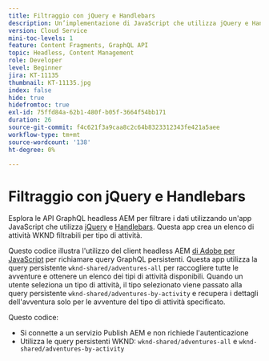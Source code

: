 ```yaml
---
title: Filtraggio con jQuery e Handlebars
description: Un’implementazione di JavaScript che utilizza jQuery e Handlebars che filtra le avventure WKND da visualizzare. .
version: Cloud Service
mini-toc-levels: 1
feature: Content Fragments, GraphQL API
topic: Headless, Content Management
role: Developer
level: Beginner
jira: KT-11135
thumbnail: KT-11135.jpg
index: false
hide: true
hidefromtoc: true
exl-id: 75ffd84a-62b1-480f-b05f-3664f54bb171
duration: 26
source-git-commit: f4c621f3a9caa8c2c64b8323312343fe421a5aee
workflow-type: tm+mt
source-wordcount: '138'
ht-degree: 0%

---
```


# Filtraggio con jQuery e Handlebars

Esplora le API GraphQL headless AEM per filtrare i dati utilizzando un&#39;app JavaScript che utilizza [jQuery](https://jquery.com/) e [Handlebars](https://handlebarsjs.com/). Questa app crea un elenco di attività WKND filtrabili per tipo di attività.

Questo codice illustra l&#39;utilizzo del client headless AEM [ di Adobe per JavaScript](https://github.com/adobe/aem-headless-client-js/blob/main/api-reference.md) per richiamare query GraphQL persistenti. Questa app utilizza la query persistente `wknd-shared/adventures-all` per raccogliere tutte le avventure e ottenere un elenco dei tipi di attività disponibili. Quando un utente seleziona un tipo di attività, il tipo selezionato viene passato alla query persistente `wknd-shared/adventures-by-activity` e recupera i dettagli dell&#39;avventura solo per le avventure del tipo di attività specificato.

Questo codice:

+ Si connette a un servizio Publish AEM e non richiede l&#39;autenticazione
+ Utilizza le query persistenti WKND: `wknd-shared/adventures-all` e `wknd-shared/adventures-by-activity`
